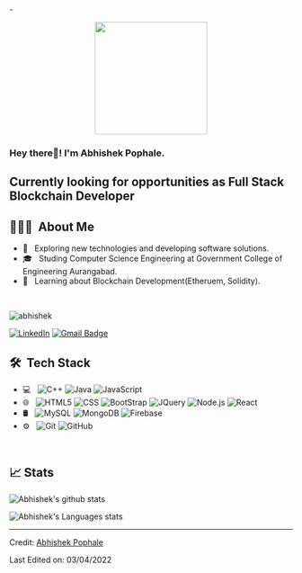 -<p align="center">
  <img src="https://github.com/thompsonemerson/thompsonemerson/raw/master/cover-thompson.png" height="200"/>
</p>

<h3> Hey there👋! I'm Abhishek Pophale.</h2>
<h2> Currently looking for opportunities as Full Stack Blockchain Developer </h2>

## 👨🏻‍💻 &nbsp;About Me 

- 🤔 &nbsp; Exploring new technologies and developing software solutions.
- 🎓 &nbsp; Studing Computer Science Engineering at Government College of Engineering Aurangabad.
- 💼 &nbsp; Learning about Blockchain Development(Etheruem, Solidity).

<br>
<p align="left"> <img src="https://komarev.com/ghpvc/?username=abhi-04&label=Profile%20views&color=0e75b6&style=flat" alt="abhishek" /> </p>

[![LinkedIn](https://img.shields.io/badge/-abhishek%20pophale-blue?style=plastic&logo=linkedin&logoColor=white&link=https://www.linkedin.com/in/abhishek-pophale/)](https://www.linkedin.com/in/abhishek-pophale/)
[![Gmail Badge](https://img.shields.io/badge/-abhisheklpophale123@gmail.com-c14438?style=flat-square&logo=Gmail&logoColor=white&link=mailto:abhisheklpophale123@gmail.com)](mailto:abhisheklpophale123@gmail.com)


## 🛠 &nbsp;Tech Stack

- 💻 &nbsp;
  ![C++](https://img.shields.io/badge/-C++-333333?style=flat&logo=C%2B%2B&logoColor=00599C)
  ![Java](https://img.shields.io/badge/-Java-333333?style=flat&logo=Java&logoColor=007396)
  ![JavaScript](https://img.shields.io/badge/-JavaScript-333333?style=flat&logo=javascript)
- 🌐 &nbsp;
  ![HTML5](https://img.shields.io/badge/-HTML5-333333?style=flat&logo=HTML5)
  ![CSS](https://img.shields.io/badge/-CSS-333333?style=flat&logo=CSS3&logoColor=1572B6)
  ![BootStrap](https://img.shields.io/badge/-BootStrap-333333?style=flat&logo=bootstrap&logoColor=1572B6)
  ![JQuery](https://img.shields.io/badge/-JQuery-333333?style=flat&logo=jquery)
  ![Node.js](https://img.shields.io/badge/-Node.js-333333?style=flat&logo=node.js)
  ![React](https://img.shields.io/badge/-React-333333?style=flat&logo=react)
- 🛢 &nbsp;
  ![MySQL](https://img.shields.io/badge/-MySQL-333333?style=flat&logo=mysql)
  ![MongoDB](https://img.shields.io/badge/-MongoDB-333333?style=flat&logo=mongodb)
  ![Firebase](https://img.shields.io/badge/-Firebase-333333?style=flat&logo=firebase)
- ⚙️ &nbsp;
  ![Git](https://img.shields.io/badge/-Git-333333?style=flat&logo=git)
  ![GitHub](https://img.shields.io/badge/-GitHub-333333?style=flat&logo=github)
  

<br/>

## 📈 Stats

![Abhishek's github stats](https://github-readme-stats.vercel.app/api?username=abhi-04&hide=["issues"]&show_icons=true&line_height=30)

![Abhishek's Languages stats](https://github-readme-stats.vercel.app/api/top-langs/?username=abhi-04&theme=buefy&layout=compact&langs_count=10)

----
Credit: [Abhishek Pophale](https://github.com/abhi-04)

Last Edited on: 03/04/2022

